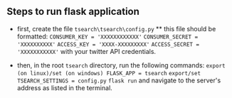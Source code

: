 ## Steps to run flask application
* first, create the file `tsearch\tsearch\config.py`
** this file should be formatted:
`CONSUMER_KEY = 'XXXXXXXXXXXX'`
`CONSUMER_SECRET = 'XXXXXXXXXX'`
`ACCESS_KEY = 'XXXX-XXXXXXXXX'`
`ACCESS_SECRET = 'XXXXXXXXXXX'`
with your twitter API credentials.

* then, in the root `tsearch` directory, run the following commands:
 `export (on linux)/set (on windows) FLASK_APP = tsearch`
 `export/set TSEARCH_SETTINGS = config.py`
 `flask run`
  and navigate to the server's address as listed in the terminal.
